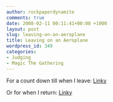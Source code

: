 ```yaml
---
author: rockpaperdynamite
comments: true
date: 2008-02-11 00:11:41+00:00 +1000
layout: post
slug: leaving-on-an-aeroplane
title: Leaving on an Aeroplane
wordpress_id: 349
categories:
- Judging
- Magic The Gathering
---
```


For a count down till when I leave: [Linky](http://www.timeanddate.com/counters/customcounter.html?day=13&month=2&year=2008&hour=0&min=45&sec=0&p0=57)

Or for when I return: [Linky](http://www.timeanddate.com/counters/customcounter.html?day=10&month=3&year=2008&hour=20&min=35&sec=0&p0=57)
